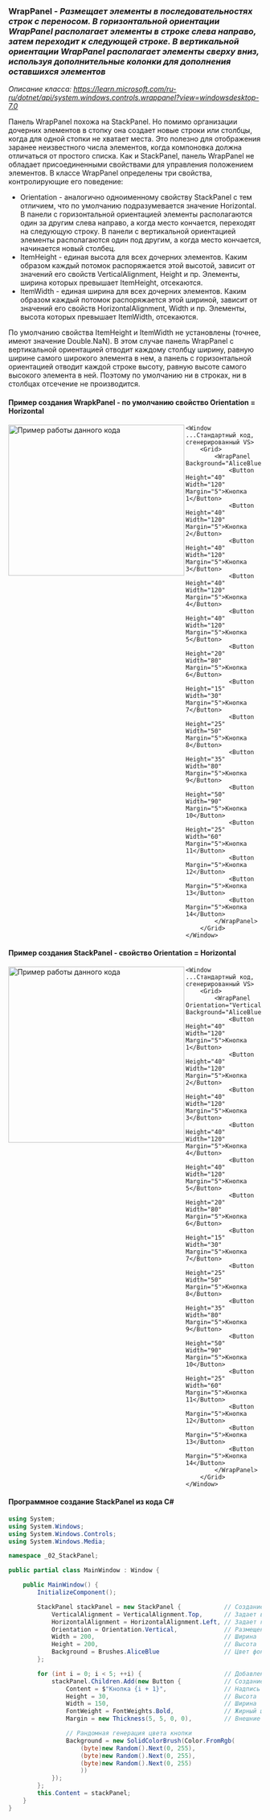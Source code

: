 ### WrapPanel - *Размещает элементы в последовательностях строк с переносом. В горизонтальной ориентации WrapPanel располагает элементы в строке слева направо, затем переходит к следующей строке. В вертикальной ориентации WrapPanel располагает элементы сверху вниз, используя дополнительные колонки для дополнения оставшихся элементов*

*Описание класса: https://learn.microsoft.com/ru-ru/dotnet/api/system.windows.controls.wrappanel?view=windowsdesktop-7.0*

Панель WrapPanel похожа на StackPanel. Но помимо организации дочерних элементов в стопку она создает новые строки или столбцы, когда для одной стопки не хватает места. Это полезно для отображения заранее неизвестного числа элементов, когда компоновка должна отличаться от простого списка.
Как и StackPanel, панель WrapPanel не обладает присоединенными свойствами для управления положением элементов. 
В классе WrapPanel определены три свойства, контролирующие его поведение: 
* Orientation - аналогично одноименному свойству StackPanel с тем отличием, что по умолчанию подразумевается значение Horizontal. В панели с горизонтальной ориентацией элементы располагаются один за другим слева направо, а когда место кончается, переходят на следующую строку. В панели с вертикальной ориентацией элементы располагаются один под другим, а когда место кончается, начинается новый столбец.
* ItemHeight - единая высота для всех дочерних элементов. Каким образом каждый потомок распоряжается этой высотой, зависит от значений его свойств VerticalAlignment, Height и пр. Элементы, ширина которых превышает ItemHeight, отсекаются.
* ItemWidth - единая ширина для всех дочерних элементов. Каким образом каждый потомок распоряжается этой шириной, зависит от значений его свойств HorizontalAlignment, Width и пр. Элементы, высота которых превышает ItemWidth, отсекаются.

По умолчанию свойства ItemHeight и ItemWidth не установлены (точнее, имеют значение Double.NaN). В этом случае панель WrapPanel с вертикальной ориентацией отводит каждому столбцу ширину, равную ширине самого широкого элемента в нем, а панель с горизонтальной ориентацией отводит каждой строке высоту, равную высоте самого высокого элемента в ней. Поэтому по умолчанию ни в строках, ни в столбцах отсечение не производится.

#### Пример создания WrapkPanel - по умолчанию свойство Orientation = Horizontal
<img align="left" Width="350" Height="300" src="img/WrapPanel1.png" alt="Пример работы данного кода"/>

~~~XAML
<Window ...Стандартный код, сгенерированный VS>
    <Grid>
        <WrapPanel Background="AliceBlue">
            <Button Height="40" Width="120" Margin="5">Кнопка 1</Button>
            <Button Height="40" Width="120" Margin="5">Кнопка 2</Button>
            <Button Height="40" Width="120" Margin="5">Кнопка 3</Button>
            <Button Height="40" Width="120" Margin="5">Кнопка 4</Button>
            <Button Height="40" Width="120" Margin="5">Кнопка 5</Button>
            <Button Height="20" Width="80" Margin="5">Кнопка 6</Button>
            <Button Height="15" Width="30" Margin="5">Кнопка 7</Button>
            <Button Height="25" Width="50" Margin="5">Кнопка 8</Button>
            <Button Height="35" Width="80" Margin="5">Кнопка 9</Button>
            <Button Height="50" Width="90" Margin="5">Кнопка 10</Button>
            <Button Height="25" Width="60" Margin="5">Кнопка 11</Button>
            <Button Margin="5">Кнопка 12</Button>
            <Button Margin="5">Кнопка 13</Button>
            <Button Margin="5">Кнопка 14</Button>
        </WrapPanel>
    </Grid>
</Window>
~~~

#### Пример создания StackPanel - свойство Orientation = Horizontal
<img align="left" Width="350" src="img/WrapPanel2.png" alt="Пример работы данного кода"/>

~~~XAML
<Window ...Стандартный код, сгенерированный VS>
    <Grid>
        <WrapPanel Orientation="Vertical" Background="AliceBlue">
            <Button Height="40" Width="120" Margin="5">Кнопка 1</Button>
            <Button Height="40" Width="120" Margin="5">Кнопка 2</Button>
            <Button Height="40" Width="120" Margin="5">Кнопка 3</Button>
            <Button Height="40" Width="120" Margin="5">Кнопка 4</Button>
            <Button Height="40" Width="120" Margin="5">Кнопка 5</Button>
            <Button Height="20" Width="80" Margin="5">Кнопка 6</Button>
            <Button Height="15" Width="30" Margin="5">Кнопка 7</Button>
            <Button Height="25" Width="50" Margin="5">Кнопка 8</Button>
            <Button Height="35" Width="80" Margin="5">Кнопка 9</Button>
            <Button Height="50" Width="90" Margin="5">Кнопка 10</Button>
            <Button Height="25" Width="60" Margin="5">Кнопка 11</Button>
            <Button Margin="5">Кнопка 12</Button>
            <Button Margin="5">Кнопка 13</Button>
            <Button Margin="5">Кнопка 14</Button>
        </WrapPanel>
    </Grid>
</Window>
~~~

#### Программное создание StackPanel из кода C#
~~~C#
using System;
using System.Windows;
using System.Windows.Controls;
using System.Windows.Media;

namespace _02_StackPanel;

public partial class MainWindow : Window {

    public MainWindow() {
        InitializeComponent();

        StackPanel stackPanel = new StackPanel {            // Создание объекта стек-панель
            VerticalAlignment = VerticalAlignment.Top,      // Задает вертикальное выравнивание
            HorizontalAlignment = HorizontalAlignment.Left, // Задает горизонтальное выравнивание
            Orientation = Orientation.Vertical,             // Размещение элементов внутри стек панели
            Width = 200,                                    // Ширина
            Height = 200,                                   // Высота
            Background = Brushes.AliceBlue                  // Цвет фона
        };

        for (int i = 0; i < 5; ++i) {                       // Добавление 5 кнопок в стек панель
            stackPanel.Children.Add(new Button {            // Создание кнопки
                Content = $"Кнопка {i + 1}",                // Надпись на кнопке
                Height = 30,                                // Высота
                Width = 150,                                // Ширина
                FontWeight = FontWeights.Bold,              // Жирный шрифт
                Margin = new Thickness(5, 5, 0, 0),         // Внешние отступы left,top,r,b

                // Рандомная генерация цвета кнопки
                Background = new SolidColorBrush(Color.FromRgb(
                    (byte)new Random().Next(0, 255),
                    (byte)new Random().Next(0, 255),
                    (byte)new Random().Next(0, 255)
                    ))
            });
        };
        this.Content = stackPanel;
    }
}
~~~
